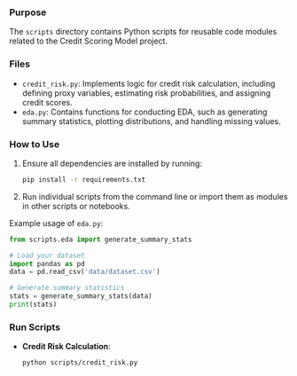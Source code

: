 ### Purpose

The `scripts` directory contains Python scripts for reusable code modules related to the Credit Scoring Model project.

### Files

- `credit_risk.py`: Implements logic for credit risk calculation, including defining proxy variables, estimating risk probabilities, and assigning credit scores.
- `eda.py`: Contains functions for conducting EDA, such as generating summary statistics, plotting distributions, and handling missing values.

### How to Use

1. Ensure all dependencies are installed by running:
   ```bash
   pip install -r requirements.txt
   ```
2. Run individual scripts from the command line or import them as modules in other scripts or notebooks.

Example usage of `eda.py`:

```python
from scripts.eda import generate_summary_stats

# Load your dataset
import pandas as pd
data = pd.read_csv('data/dataset.csv')

# Generate summary statistics
stats = generate_summary_stats(data)
print(stats)
```

### **Run Scripts**

- **Credit Risk Calculation**:
  ```bash
  python scripts/credit_risk.py
  ```
